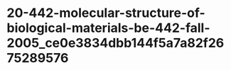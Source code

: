 # 20-442-molecular-structure-of-biological-materials-be-442-fall-2005_ce0e3834dbb144f5a7a82f2675289576